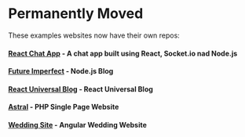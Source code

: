 Permanently Moved
===
These examples websites now have their own repos:

#### [React Chat App](https://github.com/cosmicjs/cosmicapp-react-chat) - A chat app built using React, Socket.io nad Node.js
#### [Future Imperfect](https://github.com/cosmicjs/cosmicapp-future-imperfect) - Node.js Blog
#### [React Universal Blog](https://github.com/cosmicjs/cosmicapp-react-universal-blog) - React Universal Blog
#### [Astral](https://github.com/cosmicjs/cosmicapp-astral) - PHP Single Page Website
#### [Wedding Site](https://github.com/cosmicjs/cosmicapp-wedding-site) - Angular Wedding Website

